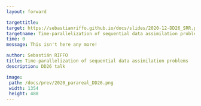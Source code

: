 ```yaml
---
layout: forward

targettitle: 
target: https://sebastianriffo.github.io/docs/slides/2020-12-DD26_SRR.pdf#view=Fit
targetname: Time-parallelization of sequential data assimilation problems
time: 0
message: This isn't here any more!

author: Sebastián RIFFO
title: Time-parallelization of sequential data assimilation problems
description: DD26 talk

image: 
 path: /docs/prev/2020_parareal_DD26.png
 width: 1354	
 height: 488
---
```

